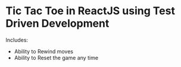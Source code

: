 # Tic Tac Toe in ReactJS using Test Driven Development

Includes:
- Ability to Rewind moves
- Ability to Reset the game any time
